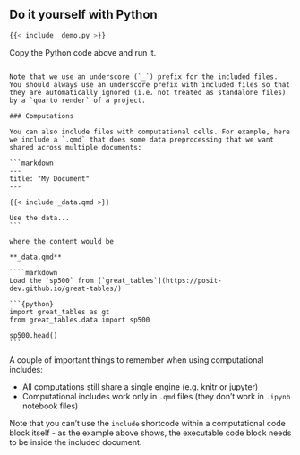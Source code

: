 ## Do it yourself with Python

```python
{{< include _demo.py >}}
```

Copy the Python code above and run it.
````

Note that we use an underscore (`_`) prefix for the included files. You should always use an underscore prefix with included files so that they are automatically ignored (i.e. not treated as standalone files) by a `quarto render` of a project.

### Computations

You can also include files with computational cells. For example, here we include a `.qmd` that does some data preprocessing that we want shared across multiple documents:

```markdown
---
title: "My Document"
---

{{< include _data.qmd >}}

Use the data...
```

where the content would be

**_data.qmd**

````markdown
Load the `sp500` from [`great_tables`](https://posit-dev.github.io/great-tables/)

```{python}
import great_tables as gt
from great_tables.data import sp500

sp500.head()
```
````

A couple of important things to remember when using computational includes:

*   All computations still share a single engine (e.g. knitr or jupyter)
*   Computational includes work only in `.qmd` files (they don’t work in `.ipynb` notebook files)

Note that you can’t use the `include` shortcode within a computational code block itself - as the example above shows, the executable code block needs to be inside the included document.

